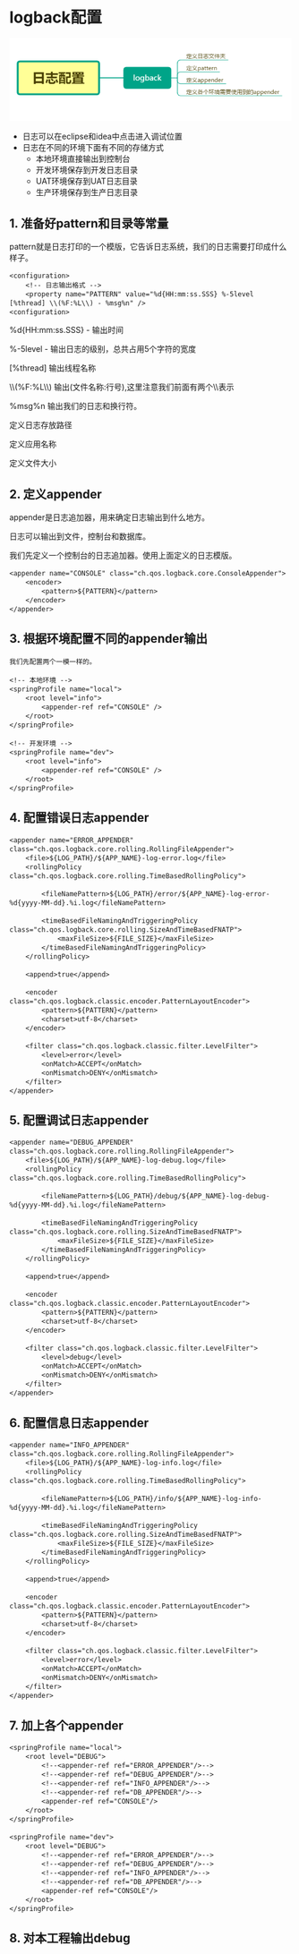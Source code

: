 # logback配置


![思维导图](img/logback-demo-xmind.png)
- 日志可以在eclipse和idea中点击进入调试位置
- 日志在不同的环境下面有不同的存储方式
  - 本地环境直接输出到控制台
  - 开发环境保存到开发日志目录
  - UAT环境保存到UAT日志目录
  - 生产环境保存到生产日志目录

## 1. 准备好pattern和目录等常量

pattern就是日志打印的一个模版，它告诉日志系统，我们的日志需要打印成什么样子。

	<configuration>
		<!-- 日志输出格式 -->
		<property name="PATTERN" value="%d{HH:mm:ss.SSS} %-5level [%thread] \\(%F:%L\\) - %msg%n" />
	<configuration>
%d{HH:mm:ss.SSS} - 输出时间

%-5level - 输出日志的级别，总共占用5个字符的宽度

[%thread] 输出线程名称

\\\\\(%F:%L\\\\)  输出(文件名称:行号),这里注意我们前面有两个\\\\表示

%msg%n 输出我们的日志和换行符。

定义日志存放路径
	<property name="LOG_PATH" value="/logs/" />

定义应用名称
	<property name="APP_NAME" value="logback-demo" />

定义文件大小
	<property name="FILE_SIZE" value="10MB"></property>

## 2. 定义appender

appender是日志追加器，用来确定日志输出到什么地方。

日志可以输出到文件，控制台和数据库。

我们先定义一个控制台的日志追加器。使用上面定义的日志模版。

	<appender name="CONSOLE" class="ch.qos.logback.core.ConsoleAppender">
		<encoder>
			<pattern>${PATTERN}</pattern>
		</encoder>
	</appender>


## 3. 根据环境配置不同的appender输出

	我们先配置两个一模一样的。
	
	<!-- 本地环境 -->
	<springProfile name="local">
		<root level="info">
			<appender-ref ref="CONSOLE" />
		</root>
	</springProfile>

	<!-- 开发环境 -->
	<springProfile name="dev">
		<root level="info">
			<appender-ref ref="CONSOLE" />
		</root>
	</springProfile>
	
	
## 4. 配置错误日志appender

	<appender name="ERROR_APPENDER" class="ch.qos.logback.core.rolling.RollingFileAppender">
		<file>${LOG_PATH}/${APP_NAME}-log-error.log</file>
		<rollingPolicy class="ch.qos.logback.core.rolling.TimeBasedRollingPolicy">

			<fileNamePattern>${LOG_PATH}/error/${APP_NAME}-log-error-%d{yyyy-MM-dd}.%i.log</fileNamePattern>

			<timeBasedFileNamingAndTriggeringPolicy class="ch.qos.logback.core.rolling.SizeAndTimeBasedFNATP">
				<maxFileSize>${FILE_SIZE}</maxFileSize>
			</timeBasedFileNamingAndTriggeringPolicy>
		</rollingPolicy>

		<append>true</append>

		<encoder class="ch.qos.logback.classic.encoder.PatternLayoutEncoder">
			<pattern>${PATTERN}</pattern>
			<charset>utf-8</charset>
		</encoder>

		<filter class="ch.qos.logback.classic.filter.LevelFilter">
			<level>error</level>
			<onMatch>ACCEPT</onMatch>
			<onMismatch>DENY</onMismatch>
		</filter>
	</appender>
    
## 5. 配置调试日志appender
	<appender name="DEBUG_APPENDER" class="ch.qos.logback.core.rolling.RollingFileAppender">
		<file>${LOG_PATH}/${APP_NAME}-log-debug.log</file>
		<rollingPolicy class="ch.qos.logback.core.rolling.TimeBasedRollingPolicy">

			<fileNamePattern>${LOG_PATH}/debug/${APP_NAME}-log-debug-%d{yyyy-MM-dd}.%i.log</fileNamePattern>

			<timeBasedFileNamingAndTriggeringPolicy class="ch.qos.logback.core.rolling.SizeAndTimeBasedFNATP">
				<maxFileSize>${FILE_SIZE}</maxFileSize>
			</timeBasedFileNamingAndTriggeringPolicy>
		</rollingPolicy>

		<append>true</append>

		<encoder class="ch.qos.logback.classic.encoder.PatternLayoutEncoder">
			<pattern>${PATTERN}</pattern>
			<charset>utf-8</charset>
		</encoder>

		<filter class="ch.qos.logback.classic.filter.LevelFilter">
			<level>debug</level>
			<onMatch>ACCEPT</onMatch>
			<onMismatch>DENY</onMismatch>
		</filter>
	</appender>
    
## 6. 配置信息日志appender
	<appender name="INFO_APPENDER" class="ch.qos.logback.core.rolling.RollingFileAppender">
		<file>${LOG_PATH}/${APP_NAME}-log-info.log</file>
		<rollingPolicy class="ch.qos.logback.core.rolling.TimeBasedRollingPolicy">

			<fileNamePattern>${LOG_PATH}/info/${APP_NAME}-log-info-%d{yyyy-MM-dd}.%i.log</fileNamePattern>

			<timeBasedFileNamingAndTriggeringPolicy class="ch.qos.logback.core.rolling.SizeAndTimeBasedFNATP">
				<maxFileSize>${FILE_SIZE}</maxFileSize>
			</timeBasedFileNamingAndTriggeringPolicy>
		</rollingPolicy>

		<append>true</append>

		<encoder class="ch.qos.logback.classic.encoder.PatternLayoutEncoder">
			<pattern>${PATTERN}</pattern>
			<charset>utf-8</charset>
		</encoder>

		<filter class="ch.qos.logback.classic.filter.LevelFilter">
			<level>error</level>
			<onMatch>ACCEPT</onMatch>
			<onMismatch>DENY</onMismatch>
		</filter>
	</appender>
   
   
## 7. 加上各个appender
    <springProfile name="local">
        <root level="DEBUG">
            <!--<appender-ref ref="ERROR_APPENDER"/>-->
            <!--<appender-ref ref="DEBUG_APPENDER"/>-->
            <!--<appender-ref ref="INFO_APPENDER"/>-->
            <!--<appender-ref ref="DB_APPENDER"/>-->
            <appender-ref ref="CONSOLE"/>
        </root>
    </springProfile>

    <springProfile name="dev">
        <root level="DEBUG">
            <!--<appender-ref ref="ERROR_APPENDER"/>-->
            <!--<appender-ref ref="DEBUG_APPENDER"/>-->
            <!--<appender-ref ref="INFO_APPENDER"/>-->
            <!--<appender-ref ref="DB_APPENDER"/>-->
            <appender-ref ref="CONSOLE"/>
        </root>
    </springProfile>


## 8. 对本工程输出debug
<logger name="net.nieqing.logbackdemo" level="DEBUG" />
